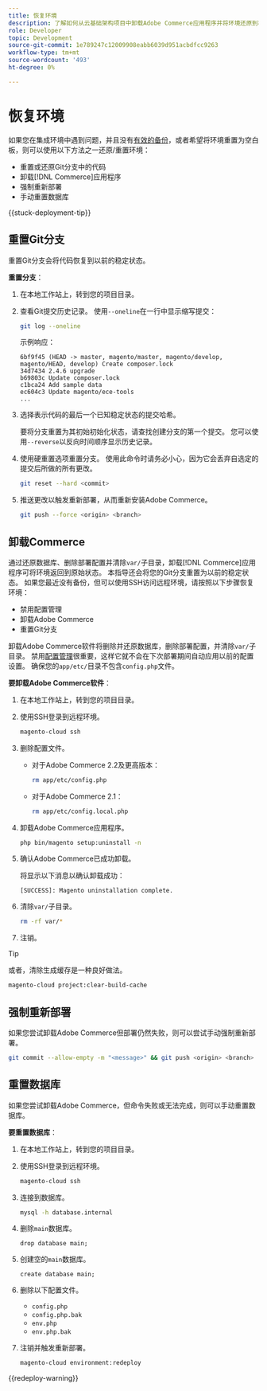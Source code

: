 ```yaml
---
title: 恢复环境
description: 了解如何从云基础架构项目中卸载Adobe Commerce应用程序并将环境还原到稳定状态。
role: Developer
topic: Development
source-git-commit: 1e789247c12009908eabb6039d951acbdfcc9263
workflow-type: tm+mt
source-wordcount: '493'
ht-degree: 0%

---
```


# 恢复环境

如果您在集成环境中遇到问题，并且没有[有效的备份](../storage/snapshots.md)，或者希望将环境重置为空白板，则可以使用以下方法之一还原/重置环境：

- 重置或还原Git分支中的代码
- 卸载[!DNL Commerce]应用程序
- 强制重新部署
- 手动重置数据库

{{stuck-deployment-tip}}

## 重置Git分支

重置Git分支会将代码恢复到以前的稳定状态。

**重置分支**：

1. 在本地工作站上，转到您的项目目录。

1. 查看Git提交历史记录。 使用`--oneline`在一行中显示缩写提交：

   ```bash
   git log --oneline
   ```

   示例响应：

   ```
   6bf9f45 (HEAD -> master, magento/master, magento/develop, magento/HEAD, develop) Create composer.lock
   34d7434 2.4.6 upgrade
   b69803c Update composer.lock
   c1bca24 Add sample data
   ec604c3 Update magento/ece-tools
   ...
   ```

1. 选择表示代码的最后一个已知稳定状态的提交哈希。

   要将分支重置为其初始初始化状态，请查找创建分支的第一个提交。 您可以使用`--reverse`以反向时间顺序显示历史记录。

1. 使用硬重置选项重置分支。 使用此命令时请务必小心，因为它会丢弃自选定的提交后所做的所有更改。

   ```bash
   git reset --hard <commit>
   ```

1. 推送更改以触发重新部署，从而重新安装Adobe Commerce。

   ```bash
   git push --force <origin> <branch>
   ```

## 卸载Commerce

通过还原数据库、删除部署配置并清除`var/`子目录，卸载[!DNL Commerce]应用程序可将环境返回到原始状态。 本指导还会将您的Git分支重置为以前的稳定状态。 如果您最近没有备份，但可以使用SSH访问远程环境，请按照以下步骤恢复环境：

- 禁用配置管理
- 卸载Adobe Commerce
- 重置Git分支

卸载Adobe Commerce软件将删除并还原数据库，删除部署配置，并清除`var/`子目录。 禁用[配置管理](../store/store-settings.md)很重要，这样它就不会在下次部署期间自动应用以前的配置设置。 确保您的`app/etc/`目录不包含`config.php`文件。

**要卸载Adobe Commerce软件**：

1. 在本地工作站上，转到您的项目目录。

1. 使用SSH登录到远程环境。

   ```bash
   magento-cloud ssh
   ```

1. 删除配置文件。
   - 对于Adobe Commerce 2.2及更高版本：

     ```bash
     rm app/etc/config.php
     ```

   - 对于Adobe Commerce 2.1：

     ```bash
     rm app/etc/config.local.php
     ```

1. 卸载Adobe Commerce应用程序。

   ```bash
   php bin/magento setup:uninstall -n
   ```

1. 确认Adobe Commerce已成功卸载。

   将显示以下消息以确认卸载成功：

   ```
   [SUCCESS]: Magento uninstallation complete.
   ```

1. 清除`var/`子目录。

   ```bash
   rm -rf var/*
   ```

1. 注销。

>[!TIP]
>
>或者，清除生成缓存是一种良好做法。
>
>```bash
>magento-cloud project:clear-build-cache
>```

## 强制重新部署

如果您尝试卸载Adobe Commerce但部署仍然失败，则可以尝试手动强制重新部署。

```bash
git commit --allow-empty -m "<message>" && git push <origin> <branch>
```

## 重置数据库

如果您尝试卸载Adobe Commerce，但命令失败或无法完成，则可以手动重置数据库。

**要重置数据库**：

1. 在本地工作站上，转到您的项目目录。

1. 使用SSH登录到远程环境。

   ```bash
   magento-cloud ssh
   ```

1. 连接到数据库。

   ```bash
   mysql -h database.internal
   ```

1. 删除`main`数据库。

   ```shell
   drop database main;
   ```

1. 创建空的`main`数据库。

   ```shell
   create database main;
   ```

1. 删除以下配置文件。

   - `config.php`
   - `config.php.bak`
   - `env.php`
   - `env.php.bak`

1. 注销并触发重新部署。

   ```bash
   magento-cloud environment:redeploy
   ```

{{redeploy-warning}}
